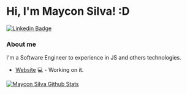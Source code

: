 # Hi, I'm Maycon Silva! :D

[![Linkedin Badge](https://img.shields.io/badge/-LinkedIn-blue?style=flat-square&logo=Linkedin&logoColor=white&link=https://www.linkedin.com/in/mayconsilvaa/)](https://www.linkedin.com/in/mayconsilvaa/)

### About me
I'm a Software Engineer to experience in JS and others technologies.

- [Website](https://codingnow.com.br/) 💻 - Working on it.


[![Maycon Silva Github Stats](https://github-readme-stats.vercel.app/api?username=mayconsilvaa&count_private=true&theme=dracula&show_icons=true&hide=issues)](https://github.com/anuraghazra/github-readme-stats)
